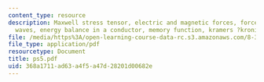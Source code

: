 ```yaml
---
content_type: resource
description: Maxwell stress tensor, electric and magnetic forces, forces due to EM
  waves, energy balance in a conductor, memory function, kramers ?kronig relations.
file: /media/https%3A/open-learning-course-data-rc.s3.amazonaws.com/8-311-electromagnetic-theory-spring-2004/368a1711ad63a4f5a47d28201d00682e_ps5.pdf
file_type: application/pdf
resourcetype: Document
title: ps5.pdf
uid: 368a1711-ad63-a4f5-a47d-28201d00682e
---
```

